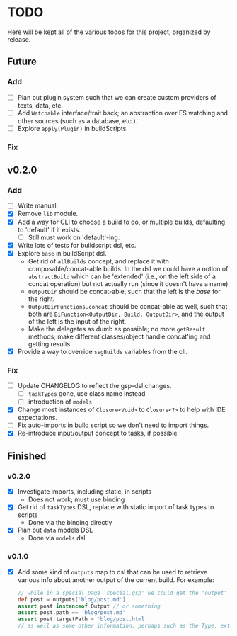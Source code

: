 # TODO

Here will be kept all of the various todos for this project, organized by release.

## Future

### Add
- [ ] Plan out plugin system such that we can create custom providers of texts, data, etc.
- [ ] Add `Watchable` interface/trait back; an abstraction over FS watching and other sources (such as a database, etc.).
- [ ] Explore `apply(Plugin)` in buildScripts.

### Fix

## v0.2.0

### Add
- [ ] Write manual.
- [x] Remove `lib` module.
- [x] Add a way for CLI to choose a build to do, or multiple builds, defaulting to 'default' if it exists.
  - [ ] Still must work on 'default'-ing.
- [x] Write lots of tests for buildscript dsl, etc.
- [x] Explore `base` in buildScript dsl.
  - Get rid of `allBuilds` concept, and replace it with composable/concat-able builds. In the dsl we could have a notion of `abstractBuild` which can be 'extended' (i.e., on the left side of a concat operation) but not actually run (since it doesn't have a name).
  - `OutputDir` should be concat-able, such that the left is the *base* for the right.
  - `OutputDirFunctions.concat` should be concat-able as well, such that both are `BiFunction<OutputDir, Build, OutputDir>`, and the output of the left is the input of the right. 
  - Make the delegates as dumb as possible; no more `getResult` methods; make different classes/object handle concat'ing and getting results.
- [x] Provide a way to override `ssgBuilds` variables from the cli.

### Fix
- [ ] Update CHANGELOG to reflect the gsp-dsl changes.
  - [ ] `taskTypes` gone, use class name instead
  - [ ] introduction of `models`
- [x] Change most instances of `Closure<Void>` to `Closure<?>` to help with IDE expectations.
- [ ] Fix auto-imports in build script so we don't need to import things.
- [x] Re-introduce input/output concept to tasks, if possible

## Finished

### v0.2.0
- [x] Investigate imports, including static, in scripts
  - Does not work; must use binding
- [x] Get rid of `taskTypes` DSL, replace with static import of task types to scripts
  - Done via the binding directly
- [x] Plan out `data` models DSL
  - Done via `models` dsl

### v0.1.0
- [x] Add some kind of `outputs` map to dsl that can be used to retrieve various info about another output of the current build. For example:
    ```groovy
    // while in a special page 'special.gsp' we could get the 'output' info for a text 'blog/post.md'
    def post = outputs['blog/post.md']
    assert post instanceof Output // or something
    assert post.path == 'blog/post.md'
    assert post.targetPath = 'blog/post.html'
    // as well as some other information, perhaps such as the Type, extension, *etc.*
    ```